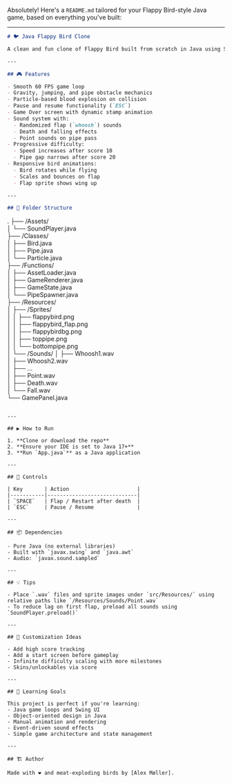 Absolutely! Here's a `README.md` tailored for your Flappy Bird-style Java game, based on everything you've built:

---

```markdown
# 🐦 Java Flappy Bird Clone

A clean and fun clone of Flappy Bird built from scratch in Java using Swing. The project features smooth animations, sound effects, and progressive difficulty.

---

## 🎮 Features

- Smooth 60 FPS game loop
- Gravity, jumping, and pipe obstacle mechanics
- Particle-based blood explosion on collision
- Pause and resume functionality (`ESC`)
- Game Over screen with dynamic stamp animation
- Sound system with:
  - Randomized flap (`whoosh`) sounds
  - Death and falling effects
  - Point sounds on pipe pass
- Progressive difficulty:
  - Speed increases after score 10
  - Pipe gap narrows after score 20
- Responsive bird animations:
  - Bird rotates while flying
  - Scales and bounces on flap
  - Flap sprite shows wing up

---

## 📁 Folder Structure

```
.
├── /Assets/ <br />
│   └── SoundPlayer.java <br />
├── /Classes/ <br />
│   ├── Bird.java <br />
│   ├── Pipe.java <br />
│   └── Particle.java <br />
├── /Functions/ <br />
│   ├── AssetLoader.java <br />
│   ├── GameRenderer.java <br />
│   ├── GameState.java <br />
│   └── PipeSpawner.java <br />
├── /Resources/ <br />
│   ├── /Sprites/ <br />
│   │   ├── flappybird.png <br />
│   │   ├── flappybird\_flap.png <br />
│   │   ├── flappybirdbg.png <br />
│   │   ├── toppipe.png <br />
│   │   └── bottompipe.png <br /> 
│   └── /Sounds/
│       ├── Whoosh1.wav <br />
│       ├── Whoosh2.wav <br />
│       ├── ... <br />
│       ├── Point.wav <br />
│       ├── Death.wav <br /> 
│       └── Fall.wav <br />
└── GamePanel.java
```

---

## ▶️ How to Run

1. **Clone or download the repo**
2. **Ensure your IDE is set to Java 17+**
3. **Run `App.java`** as a Java application

---

## 🎨 Controls

| Key       | Action                      |
|-----------|-----------------------------|
| `SPACE`   | Flap / Restart after death  |
| `ESC`     | Pause / Resume              |

---

## 📦 Dependencies

- Pure Java (no external libraries)
- Built with `javax.swing` and `java.awt`
- Audio: `javax.sound.sampled`

---

## 💡 Tips

- Place `.wav` files and sprite images under `src/Resources/` using relative paths like `/Resources/Sounds/Point.wav`
- To reduce lag on first flap, preload all sounds using `SoundPlayer.preload()`

---

## 🔧 Customization Ideas

- Add high score tracking
- Add a start screen before gameplay
- Infinite difficulty scaling with more milestones
- Skins/unlockables via score

---

## 🧠 Learning Goals

This project is perfect if you're learning:
- Java game loops and Swing UI
- Object-oriented design in Java
- Manual animation and rendering
- Event-driven sound effects
- Simple game architecture and state management

---

## 🏗 Author

Made with ❤️ and meat-exploding birds by [Alex Møller].
```
